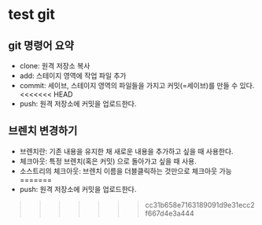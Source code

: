 # test git

## git 명령어 요약

- clone: 원격 저장소 복사
- add: 스테이지 영역에 작업 파일 추가
- commit: 세이브, 스테이지 영역의 파일들을 가지고 커밋(=세이브)를 만들 수 있다.
<<<<<<< HEAD
- push: 원격 저장소에 커밋을 업로드한다.

## 브렌치 변경하기

- 브렌치란: 기존 내용을 유지한 채 새로운 내용을 추가하고 싶을 때 사용한다.
- 체크아웃: 특정 브렌치(혹은 커밋) 으로 돌아가고 싶을 때 사용.
- 소스트리의 체크아웃: 브렌치 이름을 더블클릭하는 것만으로 체크아웃 가능
=======
- push: 원격 저장소에 커밋을 업로드한다.
>>>>>>> cc31b658e7163189091d9e31ecc2f667d4e3a444
